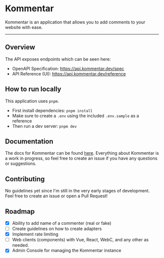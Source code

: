 # Kommentar

Kommentar is an application that allows you to add comments to your website with ease.

---

## Overview

The API exposes endpoints which can be seen here:

- OpenAPI Specification: https://api.kommentar.dev/spec
- API Reference (UI): https://api.kommentar.dev/reference

## How to run locally

This application uses `pnpm`.

- First install dependencies: `pnpm install`
- Make sure to create a `.env` using the included `.env.sample` as a reference
- Then run a dev server: `pnpm dev`

## Documentation

The docs for Kommentar can be found [here](https://docs.kommentar.dev). Everything about Kommentar is a work in progress, so feel free to create an issue if you have any questions or suggestions.

## Contributing

No guidelines yet since I'm still in the very early stages of development. Feel free to create an issue or open a Pull Request!

## Roadmap

- [x] Ability to add name of a commenter (real or fake)
- [ ] Create guidelines on how to create adapters
- [x] Implement rate limiting
- [ ] Web clients (components) with Vue, React, WebC, and any other as needed.
- [x] Admin Console for managing the Kommentar instance
